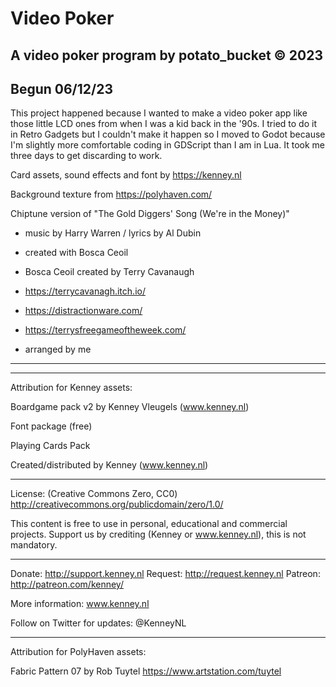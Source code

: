 # Video Poker
A video poker program by potato_bucket © 2023
------------------------------
Begun 06/12/23
------------------------------
This project happened because I wanted to make a video poker app like those little LCD ones from when I was a kid back in the '90s. I tried to do it in Retro Gadgets but I couldn't make it happen so I moved to Godot because I'm slightly more comfortable coding in GDScript than I am in Lua. It took me three days to get discarding to work.

Card assets, sound effects and font by https://kenney.nl

Background texture from https://polyhaven.com/

Chiptune version of "The Gold Diggers' Song (We're in the Money)"
- music by Harry Warren / lyrics by Al Dubin

- created with Bosca Ceoil
- Bosca Ceoil created by Terry Cavanaugh
- https://terrycavanagh.itch.io/
- https://distractionware.com/
- https://terrysfreegameoftheweek.com/

- arranged by me


------------------------------
------------------------------
Attribution for Kenney assets:

Boardgame pack v2 by Kenney Vleugels (www.kenney.nl)

Font package (free)

Playing Cards Pack

Created/distributed by Kenney (www.kenney.nl)

------------------------------

License: (Creative Commons Zero, CC0)
http://creativecommons.org/publicdomain/zero/1.0/

This content is free to use in personal, educational and commercial projects.
Support us by crediting (Kenney or www.kenney.nl), this is not mandatory.

------------------------------

Donate:   http://support.kenney.nl
Request:  http://request.kenney.nl
Patreon:  http://patreon.com/kenney/

More information:
www.kenney.nl

Follow on Twitter for updates:
@KenneyNL

------------------------------
Attribution for PolyHaven assets:

Fabric Pattern 07 by Rob Tuytel
https://www.artstation.com/tuytel
